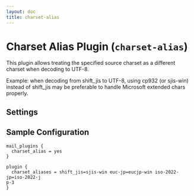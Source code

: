 ```yaml
---
layout: doc
title: charset-alias
---
```


# Charset Alias Plugin (`charset-alias`)

This plugin allows treating the specified source charset as a different
charset when decoding to UTF-8.

Example: when decoding from shift_jis to UTF-8, using cp932 (or sjis-win)
instead of shift_jis may be preferable to handle Microsoft extended chars
properly.

## Settings

<SettingsComponent plugin="charset-alias" />

## Sample Configuration

```[dovecot.conf]
mail_plugins {
  charset_alias = yes
}

plugin {
  charset_aliases = shift_jis=sjis-win euc-jp=eucjp-win iso-2022-jp=iso-2022-j
p-3
}
